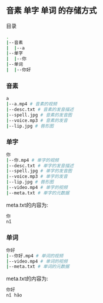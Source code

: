 ## 音素 单字 单词 的存储方式
目录
```bash
.
|--音素
|  |--a
|--单字
|  |--你
|--单词
|  |--你好
```
### 音素
```bash
a
|--a.mp4 # 音素的视频
|--desc.txt # 音素的发音描述
|--spell.jpg # 音素的发音图
|--voice.mp3 # 音素的发音
|--lip.jpg # 唇形图
```

### 单字
```bash
你
|--你.mp4 # 单字的视频
|--desc.txt # 单字的发音描述
|--spell.jpg # 单字的发音图
|--voice.mp3 # 单字的发音
|--lip.jpg # 唇形图
|--video.mp4 # 单字的视频
|--meta.txt # 单字的元数据
```
meta.txt的内容为:
```bash
你
nǐ
```

### 单词
```bash
你好
|--你好.mp4 # 单词的视频
|--video.mp4 # 单词的视频
|--meta.txt # 单词的元数据
```
meta.txt的内容为:
```bash
你好
nǐ hǎo
```
